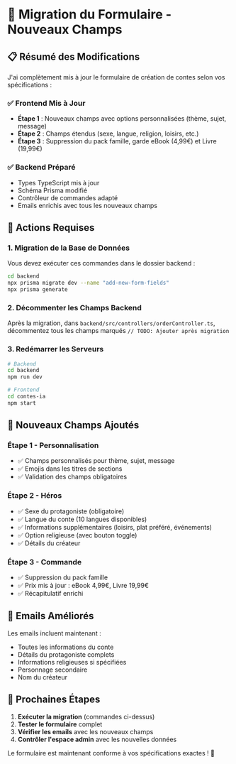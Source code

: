 # 🔄 Migration du Formulaire - Nouveaux Champs

## 📋 Résumé des Modifications

J'ai complètement mis à jour le formulaire de création de contes selon vos spécifications :

### ✅ Frontend Mis à Jour
- **Étape 1** : Nouveaux champs avec options personnalisées (thème, sujet, message)
- **Étape 2** : Champs étendus (sexe, langue, religion, loisirs, etc.)
- **Étape 3** : Suppression du pack famille, garde eBook (4,99€) et Livre (19,99€)

### ✅ Backend Préparé
- Types TypeScript mis à jour
- Schéma Prisma modifié
- Contrôleur de commandes adapté
- Emails enrichis avec tous les nouveaux champs

## 🚨 Actions Requises

### 1. Migration de la Base de Données

Vous devez exécuter ces commandes dans le dossier backend :

```bash
cd backend
npx prisma migrate dev --name "add-new-form-fields"
npx prisma generate
```

### 2. Décommenter les Champs Backend

Après la migration, dans `backend/src/controllers/orderController.ts`, décommentez tous les champs marqués `// TODO: Ajouter après migration`

### 3. Redémarrer les Serveurs

```bash
# Backend
cd backend
npm run dev

# Frontend  
cd contes-ia
npm start
```

## 📝 Nouveaux Champs Ajoutés

### Étape 1 - Personnalisation
- ✅ Champs personnalisés pour thème, sujet, message
- ✅ Emojis dans les titres de sections
- ✅ Validation des champs obligatoires

### Étape 2 - Héros
- ✅ Sexe du protagoniste (obligatoire)
- ✅ Langue du conte (10 langues disponibles)
- ✅ Informations supplémentaires (loisirs, plat préféré, événements)
- ✅ Option religieuse (avec bouton toggle)
- ✅ Détails du créateur

### Étape 3 - Commande
- ✅ Suppression du pack famille
- ✅ Prix mis à jour : eBook 4,99€, Livre 19,99€
- ✅ Récapitulatif enrichi

## 📧 Emails Améliorés

Les emails incluent maintenant :
- Toutes les informations du conte
- Détails du protagoniste complets
- Informations religieuses si spécifiées
- Personnage secondaire
- Nom du créateur

## 🎯 Prochaines Étapes

1. **Exécuter la migration** (commandes ci-dessus)
2. **Tester le formulaire** complet
3. **Vérifier les emails** avec les nouveaux champs
4. **Contrôler l'espace admin** avec les nouvelles données

Le formulaire est maintenant conforme à vos spécifications exactes ! 🚀

